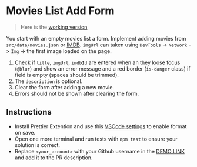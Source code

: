 # Movies List Add Form

> Here is the [working version](https://mate-academy.github.io/vue_movies-list-add-form/)

You start with an empty movies list a form. Implement adding movies from `src/data/movies.json` or [IMDB](https://www.imdb.com/title/tt1312171). `imgUrl` can taken using `DevTools` -> `Network` -> `Img` -> the first image loaded on the page.

1. Check if `title`, `imgUrl`, `imdbId` are entered when an they loose focus (`@blur`) and show an error message and a red border (`is-danger` class) if field is empty (spaces should be trimmed).
1. The `description` is optional.
1. Clear the form after adding a new movie.
1. Errors should not be shown after clearing the form.

## Instructions

- Install Prettier Extention and use this [VSCode settings](https://mate-academy.github.io/fe-program/tools/vscode/settings.json) to enable format on save.
- Open one more terminal and run tests with `npm test` to ensure your solution is correct.
- Replace `<your_account>` with your Github username in the [DEMO LINK](https://<your_account>.github.io/react_movies-list-add-form/) and add it to the PR description.
